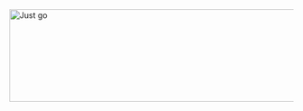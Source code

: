 <img width="590" height="164" alt="Just go" src="https://github.com/user-attachments/assets/5d90335f-755a-412b-b971-a2b780216f2a" />

